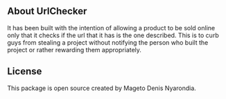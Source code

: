
## About UrlChecker

It has been built with the intention of allowing a product to be sold online only that it checks if the
url that it has is the one described. This is to curb guys from stealing a project without notifying
the person who built the project or rather rewarding them appropriately.

## License

This package is open source created by Mageto Denis Nyarondia.

